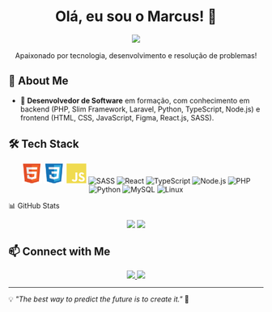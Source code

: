 <h1 align="center">Olá, eu sou o Marcus! 👋</h1>
<div align="center">
  <img height="300" src="https://media.giphy.com/media/xTiIzJ4tXvRgsL94t2/giphy.gif"/>
</div>
<p align="center"> 
 Apaixonado por tecnologia, desenvolvimento e resolução de problemas!
</p>


## 🚀 About Me
- 🎯 **Desenvolvedor de Software** em formação, com conhecimento em backend (PHP, Slim Framework, Laravel, 
       Python, TypeScript, Node.js) e frontend (HTML, CSS, JavaScript, Figma, React.js, SASS).


## 🛠 Tech Stack
<div align="center">
  <img height="40" width="40" src="https://raw.githubusercontent.com/devicons/devicon/master/icons/html5/html5-original.svg" title="HTML5" alt="HTML5">
  <img height="40" width="40" src="https://raw.githubusercontent.com/devicons/devicon/master/icons/css3/css3-original.svg" title="CSS3" alt="CSS3">
  <img height="40" width="40" src="https://raw.githubusercontent.com/devicons/devicon/master/icons/javascript/javascript-plain.svg" title="JavaScript" alt="JavaScript">
  <img height="40" width="40" src="https://cdn.jsdelivr.net/gh/devicons/devicon/icons/sass/sass-original.svg" title="SASS" alt="SASS">
  <img height="40" width="40" src="https://cdn.jsdelivr.net/gh/devicons/devicon/icons/react/react-original.svg" title="React" alt="React">
  <img height="40" width="40" src="https://cdn.jsdelivr.net/gh/devicons/devicon/icons/typescript/typescript-original.svg" title="TypeScript" alt="TypeScript">
  <img height="40" width="40" src="https://cdn.jsdelivr.net/gh/devicons/devicon/icons/nodejs/nodejs-original.svg" title="Node.js" alt="Node.js">
  <img height="40" width="40" src="https://cdn.jsdelivr.net/gh/devicons/devicon/icons/php/php-original.svg" title="PHP" alt="PHP">
  <img height="40" width="40" src="https://cdn.jsdelivr.net/gh/devicons/devicon/icons/python/python-original.svg" title="Python" alt="Python">
  <img height="40" width="40" src="https://cdn.jsdelivr.net/gh/devicons/devicon/icons/mysql/mysql-original.svg" title="MySQL" alt="MySQL">
  <img height="40" width="40" src="https://cdn.jsdelivr.net/gh/devicons/devicon/icons/linux/linux-original.svg" title="Linux" alt="Linux">
</div>


 📊 GitHub Stats
<div align="center">
  <img height="180em" src="https://github-readme-stats.vercel.app/api?username=omarcus212&show_icons=true&theme=tokyonight&include_all_commits=true&count_private=true"/>
  <img height="180em" src="https://github-readme-stats.vercel.app/api/top-langs/?username=omarcus212&layout=compact&langs_count=7&theme=tokyonight"/>
</div>


## 📫 Connect with Me  
<div align="center">
  <a href="mailto:seuemail@gmail.com">
    <img src="https://img.shields.io/badge/-Gmail-%23333?style=for-the-badge&logo=gmail&logoColor=white">
  </a>
  <a href="https://www.linkedin.com/in/marcus-vinnicius-524aa1206/" target="_blank">
    <img src="https://img.shields.io/badge/-LinkedIn-%230077B5?style=for-the-badge&logo=linkedin&logoColor=white">
  </a> 
</div>

---

💡 *"The best way to predict the future is to create it."* 🚀
